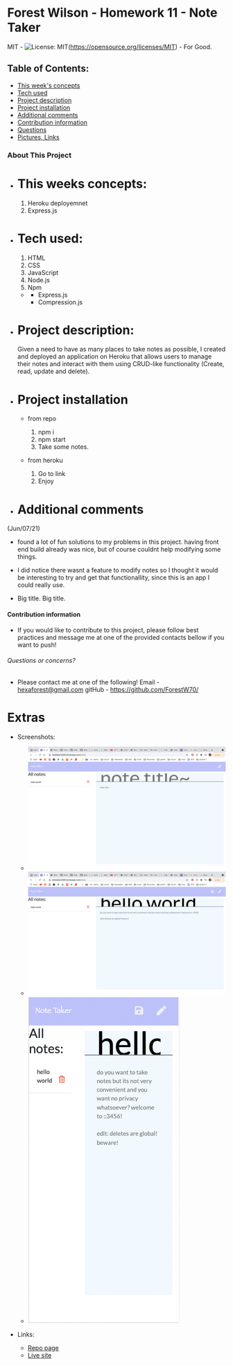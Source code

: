 # Forest Wilson - Homework 11 - Note Taker
MIT - ![License: MIT](https://img.shields.io/badge/License-MIT-yellow.svg)(https://opensource.org/licenses/MIT) - For Good.
<!-- Original deployment date: June 7th, 2021 -->

## Table of Contents:
- [This week's concepts](#this-weeks-concepts)
- [Tech used](#tech-used)
- [Project description](#project-description)
- [Project installation](#project-installation)
- [Additional comments](#additional-comments)
- [Contribution information](#contribution-information)
- [Questions](#questions-or-concerns)
- [Pictures, Links](#extras)


### About This Project

* # This weeks concepts:
  1. Heroku deployemnet
  2. Express.js

* # Tech used:
  1. HTML
  2. CSS
  3. JavaScript
  4. Node.js
  5. Npm
  * - Express.js
    - Compression.js

* # Project description:
  Given a need to have as many places to take notes as possible, I created and deployed an application on Heroku that allows users to manage their notes and interact with them using CRUD-like functionality (Create, read, update and delete).

* # Project installation
  * from repo
    1. npm i
    2. npm start
    3. Take some notes.

  * from heroku
    1. Go to link
    2. Enjoy
 

* # Additional comments
(Jun/07/21)

  - found a lot of fun solutions to my problems in this project. having front end build already was nice, but of course couldnt help modifying some things. 

  - I did notice there wasnt a feature to modify notes so I thought it would be interesting to try and get that functionallity, since this is an app I could really use.

  - Big title. Big title.


#### Contribution information 

- If you would like to contribute to this project, please follow best practices and message me at one of the provided contacts bellow if you want to push!


###### Questions or concerns? 
* Please contact me at one of the following!
  Email - hexaforest@gmail.com
  gitHub - https://github.com/ForestW70/


# Extras

* Screenshots:
  - ![App page desktop](./assets/images/desktop-1.png)
  - ![App desktop 2](./assets/images/desktop-2.png)
  - ![App page phone](./assets/images/mobile-1.png)

* Links:
  - [Repo page](https://github.com/ForestW70/hw11notetaker)
  - [Live site](https://notetaker3456.herokuapp.com/notes)